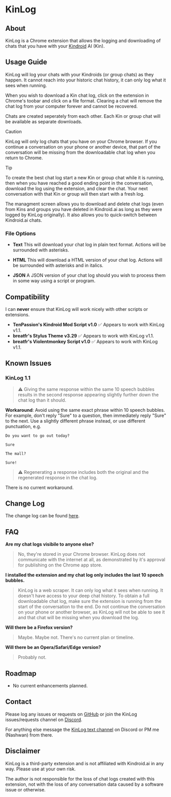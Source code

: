 # KinLog

## About

KinLog is a Chrome extension that allows the logging and downloading of chats that you have with your [Kindroid](https://kindroid.ai/) AI (Kin).

## Usage Guide

KinLog will log your chats with your Kindroids (or group chats) as they happen. It cannot reach into your historic chat history, it can only log what it sees when running.

When you wish to download a Kin chat log, click on the extension in Chrome's toobar and click on a file format. Clearing a chat will remove the chat log from your computer forever and cannot be recovered.

Chats are created seperately from each other. Each Kin or group chat will be available as separate downloads.

> [!CAUTION]
> KinLog will only log chats that you have on your Chrome browser. If you continue a conversation on your phone or another device, that part of the conversation will be missing from the downloadable chat log when you return to Chrome.

> [!TIP]
> To create the best chat log start a new Kin or group chat while it is running, then when you have reached a good ending point in the conversation, download the log using the extension, and clear the chat. Your next conversation with that Kin or group will then start with a fresh log.

The managment screen allows you to download and delete chat logs (even from Kins and groups you have deleted in Kindroid.ai as long as they were logged by KinLog originally). It also allows you to quick-switch between Kindroid.ai chats.

### File Options

  * **Text** This will download your chat log in plain text format. Actions will be surrounded with asterisks.

  * **HTML** This will download a HTML version of your chat log. Actions will be surrounded with asterisks and in italics.

  * **JSON** A JSON version of your chat log should you wish to process them in some way using a script or program.

## Compatibility

I can **never** ensure that KinLog will work nicely with other scripts or extensions.

  * **TenPassion's Kindroid Mod Script v1.0** :white_check_mark: Appears to work with KinLog v1.1.
  * **breatfr's Stylus Theme v3.29** :white_check_mark: Appears to work with KinLog v1.1.
  * **breatfr's Violentmonkey Script v1.0** :white_check_mark: Appears to work with KinLog v1.1.

## Known Issues

### KinLog 1.1

> :warning: Giving the same response within the same 10 speech bubbles results in the second response appearing slightly further down the chat log than it should.

**Workaround**: Avoid using the same exact phrase within 10 speech bubbles. For example, don't reply "Sure" to a question, then immediately reply "Sure" to the next. Use a slightly different phrase instead, or use different punctuation, e.g.

`Do you want to go out today?`

`Sure`

`The mall?`

`Sure!`

> :warning: Regenerating a response includes both the original and the regenerated response in the chat log.

There is no current workaround.

## Change Log

The change log can be found [here](https://github.com/JWHorner/KinLog/blob/main/Change%20Log.md).

## FAQ

**Are my chat logs visibile to anyone else?**

> No, they're stored in your Chrome browser. KinLog does not communicate with the internet at all, as demonstrated by it's approval for publishing on the Chrome app store.

**I installed the extension and my chat log only includes the last 10 speech bubbles.**

> KinLog is a web scraper. It can only log what it sees when running. It doesn't have access to your deep chat history. To obtain a full downloadable chat log, make sure the extension is running from the start of the conversation to the end. Do not continue the conversation on your phone or another browser, as KinLog will not be able to see it and that chat will be missing when you download the log.

**Will there be a Firefox version?**

> Maybe. Maybe not. There's no current plan or timeline.

**Will there be an Opera/Safari/Edge version?**

> Probably not.

## Roadmap

  * No current enhancements planned.

## Contact

Please log any issues or requests on [GitHub](https://github.com/JWHorner/KinLog/issues) or join the KinLog issues/requests channel on [Discord](https://discord.gg/GgYpmhtz).

For anything else message the [KinLog text channel](https://discord.gg/DQha4FVA) on Discord or PM me (Nashwan) from there.

## Disclaimer

KinLog is a third-party extension and is not affiliated with Kindroid.ai in any way. Please use at your own risk.

The author is not responsible for the loss of chat logs created with this extension, not with the loss of any conversation data caused by a software issue or otherwise.